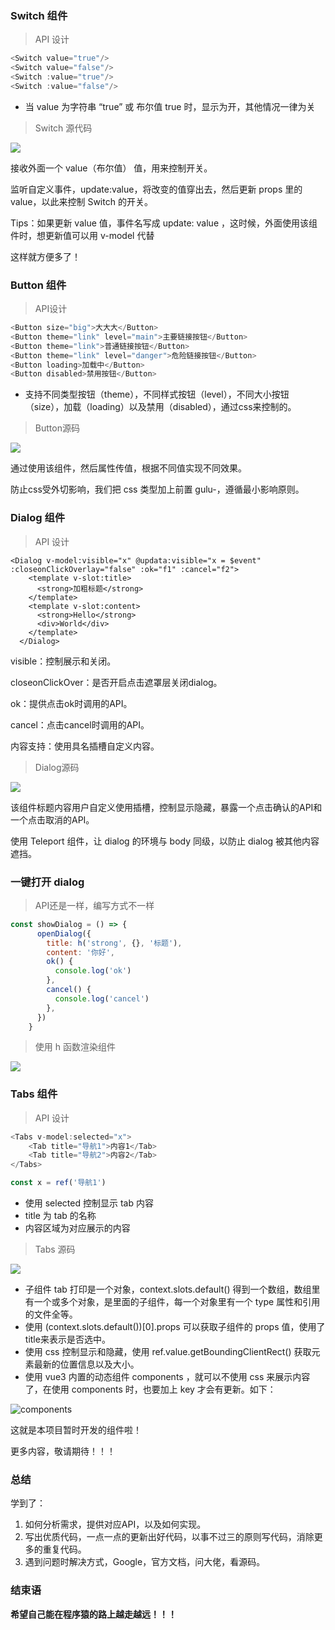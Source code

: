 ### Switch 组件

> API 设计

```js
<Switch value="true"/>
<Switch value="false"/>
<Switch :value="true"/>
<Switch :value="false"/>
```

- 当 value 为字符串 “true” 或 布尔值 true 时，显示为开，其他情况一律为关

> Switch 源代码

![](./src/assets\switch.png)

接收外面一个 value（布尔值） 值，用来控制开关。

监听自定义事件，update:value，将改变的值穿出去，然后更新 props 里的value，以此来控制 Switch 的开关。

Tips：如果更新 value 值，事件名写成 update: value ，这时候，外面使用该组件时，想更新值可以用 v-model 代替

**<Switch v-model:value='bool'/>**

这样就方便多了！

### Button 组件

> API设计

```js
<Button size="big">大大大</Button>
<Button theme="link" level="main">主要链接按钮</Button>
<Button theme="link">普通链接按钮</Button>
<Button theme="link" level="danger">危险链接按钮</Button>
<Button loading>加载中</Button>
<Button disabled>禁用按钮</Button>
```

- 支持不同类型按钮（theme），不同样式按钮（level），不同大小按钮（size），加载（loading）以及禁用（disabled），通过css来控制的。

> Button源码

![](./src/assets/button.png)

通过使用该组件，然后属性传值，根据不同值实现不同效果。

防止css受外切影响，我们把 css 类型加上前置 gulu-，遵循最小影响原则。

### Dialog 组件

> API 设计

```
<Dialog v-model:visible="x" @updata:visible="x = $event" :closeonClickOverlay="false" :ok="f1" :cancel="f2">
    <template v-slot:title>
      <strong>加粗标题</strong>
    </template>
    <template v-slot:content>
      <strong>Hello</strong>
      <div>World</div>
    </template>
  </Dialog>
```

visible：控制展示和关闭。

closeonClickOver：是否开启点击遮罩层关闭dialog。

ok：提供点击ok时调用的API。

cancel：点击cancel时调用的API。

内容支持：使用具名插槽自定义内容。

> Dialog源码

![](./src/assets/dialog.png)

该组件标题内容用户自定义使用插槽，控制显示隐藏，暴露一个点击确认的API和一个点击取消的API。

使用 Teleport 组件，让 dialog 的环境与 body 同级，以防止 dialog 被其他内容遮挡。

### 一键打开 dialog

> API还是一样，编写方式不一样

```js
const showDialog = () => {
      openDialog({
        title: h('strong', {}, '标题'),
        content: '你好',
        ok() {
          console.log('ok')
        },
        cancel() {
          console.log('cancel')
        },
      })
    }
```

> 使用 h 函数渲染组件

![](./src/assets/一键dialog.png)

### Tabs 组件

> API 设计

```js
<Tabs v-model:selected="x">
    <Tab title="导航1">内容1</Tab>
    <Tab title="导航2">内容2</Tab>
</Tabs>

const x = ref('导航1')
```

- 使用 selected 控制显示 tab 内容
- title 为 tab 的名称
- 内容区域为对应展示的内容

> Tabs 源码

![](./src/assets/Tabs.png)

- 子组件 tab 打印是一个对象，context.slots.default() 得到一个数组，数组里有一个或多个对象，是里面的子组件，每一个对象里有一个 type 属性和引用的文件全等。
- 使用 (context.slots.default())[0].props 可以获取子组件的 props 值，使用了 title来表示是否选中。
- 使用 css 控制显示和隐藏，使用 ref.value.getBoundingClientRect() 获取元素最新的位置信息以及大小。
- 使用 vue3 内置的动态组件 components ，就可以不使用 css 来展示内容了，在使用 components 时，也要加上 key 才会有更新。如下：

![components](./src/assets/components.png)

这就是本项目暂时开发的组件啦！

更多内容，敬请期待！！！

### 总结

学到了：

1. 如何分析需求，提供对应API，以及如何实现。
2. 写出优质代码，一点一点的更新出好代码，以事不过三的原则写代码，消除更多的重复代码。
3. 遇到问题时解决方式，Google，官方文档，问大佬，看源码。

### 结束语

**希望自己能在程序猿的路上越走越远！！！**